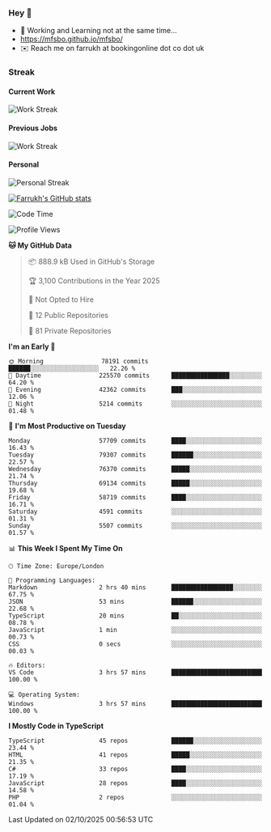 ### Hey 👋

- 🏃 Working and Learning not at the same time...
- https://mfsbo.github.io/mfsbo/
- ✉️ Reach me on farrukh at bookingonline dot co dot uk

### Streak
#### Current Work
![Work Streak](https://streak-stats.demolab.com/?user=mfsbo)
#### Previous Jobs
![Work Streak](https://streak-stats.demolab.com/?user=farrukhcw)
#### Personal
![Personal Streak](https://streak-stats.demolab.com/?user=farrukhsubhani)

[![Farrukh's GitHub stats](https://github-readme-stats.vercel.app/api?username=mfsbo&hide=stars&count_private=true)](https://github.com/mfsbo/)

<!--START_SECTION:waka-->
![Code Time](http://img.shields.io/badge/Code%20Time-1%2C063%20hrs%2024%20mins-blue)

![Profile Views](http://img.shields.io/badge/Profile%20Views-2-blue)

**🐱 My GitHub Data** 

> 📦 888.9 kB Used in GitHub's Storage 
 > 
> 🏆 3,100 Contributions in the Year 2025
 > 
> 🚫 Not Opted to Hire
 > 
> 📜 12 Public Repositories 
 > 
> 🔑 81 Private Repositories 
 > 
**I'm an Early 🐤** 

```text
🌞 Morning                78191 commits       ██████░░░░░░░░░░░░░░░░░░░   22.26 % 
🌆 Daytime                225570 commits      ████████████████░░░░░░░░░   64.20 % 
🌃 Evening                42362 commits       ███░░░░░░░░░░░░░░░░░░░░░░   12.06 % 
🌙 Night                  5214 commits        ░░░░░░░░░░░░░░░░░░░░░░░░░   01.48 % 
```
📅 **I'm Most Productive on Tuesday** 

```text
Monday                   57709 commits       ████░░░░░░░░░░░░░░░░░░░░░   16.43 % 
Tuesday                  79307 commits       ██████░░░░░░░░░░░░░░░░░░░   22.57 % 
Wednesday                76370 commits       █████░░░░░░░░░░░░░░░░░░░░   21.74 % 
Thursday                 69134 commits       █████░░░░░░░░░░░░░░░░░░░░   19.68 % 
Friday                   58719 commits       ████░░░░░░░░░░░░░░░░░░░░░   16.71 % 
Saturday                 4591 commits        ░░░░░░░░░░░░░░░░░░░░░░░░░   01.31 % 
Sunday                   5507 commits        ░░░░░░░░░░░░░░░░░░░░░░░░░   01.57 % 
```


📊 **This Week I Spent My Time On** 

```text
🕑︎ Time Zone: Europe/London

💬 Programming Languages: 
Markdown                 2 hrs 40 mins       █████████████████░░░░░░░░   67.75 % 
JSON                     53 mins             ██████░░░░░░░░░░░░░░░░░░░   22.68 % 
TypeScript               20 mins             ██░░░░░░░░░░░░░░░░░░░░░░░   08.78 % 
JavaScript               1 min               ░░░░░░░░░░░░░░░░░░░░░░░░░   00.73 % 
CSS                      0 secs              ░░░░░░░░░░░░░░░░░░░░░░░░░   00.03 % 

🔥 Editors: 
VS Code                  3 hrs 57 mins       █████████████████████████   100.00 % 

💻 Operating System: 
Windows                  3 hrs 57 mins       █████████████████████████   100.00 % 
```

**I Mostly Code in TypeScript** 

```text
TypeScript               45 repos            ██████░░░░░░░░░░░░░░░░░░░   23.44 % 
HTML                     41 repos            █████░░░░░░░░░░░░░░░░░░░░   21.35 % 
C#                       33 repos            ████░░░░░░░░░░░░░░░░░░░░░   17.19 % 
JavaScript               28 repos            ████░░░░░░░░░░░░░░░░░░░░░   14.58 % 
PHP                      2 repos             ░░░░░░░░░░░░░░░░░░░░░░░░░   01.04 % 
```




 Last Updated on 02/10/2025 00:56:53 UTC
<!--END_SECTION:waka-->
<!--
**mfsbo/mfsbo** is a ✨ _special_ ✨ repository because its `README.md` (this file) appears on your GitHub profile.

Here are some ideas to get you started:

- 🔭 I’m currently working on ...
- 🌱 I’m currently learning ...
- 👯 I’m looking to collaborate on ...
- 🤔 I’m looking for help with ...
- 💬 Ask me about ...
- 📫 How to reach me: ...
- 😄 Pronouns: ...
- ⚡ Fun fact: ...
-->
